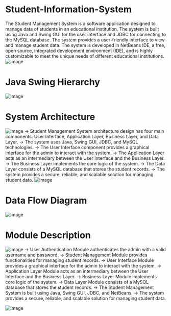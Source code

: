 # Student-Information-System
The Student Management System is a software application designed to manage data of students in an educational institution. The system is built using Java and Swing GUI for the user interface and JDBC for connecting to the MySQL database. The system provides a user-friendly interface to view and manage student data. The system is developed in NetBeans IDE, a free, open source, integrated development environment (IDE), and is highly customizable to meet the unique needs of different educational institutions.
![image](https://github.com/diptanusaha2001/Student-Information-System/assets/84168441/aa9d3da0-e4a5-4aba-9276-a40eab648af2)

# Java Swing Hierarchy
![image](https://github.com/diptanusaha2001/Student-Information-System/assets/84168441/7d7c5158-044d-4c41-974c-05f2b90d12ea)

# System Architecture
![image](https://github.com/diptanusaha2001/Student-Information-System/assets/84168441/95829b99-4062-4780-8d3d-d63c1b1a47ac)
-> Student Management System architecture design has four main components: User Interface, Application Layer, Business Layer, and Data Layer.
-> The system uses Java, Swing GUI, JDBC, and MySQL technologies.
-> The User Interface component provides a graphical interface for the admin to interact with the system.
-> The Application Layer acts as an intermediary between the User Interface and the Business Layer.
-> The Business Layer implements the core logic of the system.
-> The Data Layer consists of a MySQL database that stores the student records.
-> The system provides a secure, reliable, and scalable solution for managing student data.
![image](https://github.com/diptanusaha2001/Student-Information-System/assets/84168441/2b2ede91-a998-4937-a279-b1910d9d49b6)

# Data Flow Diagram
![image](https://github.com/diptanusaha2001/Student-Information-System/assets/84168441/61c6d409-94e8-434a-ac70-7da858f10732)

# Module Description
![image](https://github.com/diptanusaha2001/Student-Information-System/assets/84168441/06ce7ec1-27da-4de1-b4a3-3b9f287c8c4b)
-> User Authentication Module authenticates the admin with a valid username and password.
-> Student Management Module provides functionalities for managing student records.
-> User Interface Module provides a graphical interface for the admin to interact with the system.
-> Application Layer Module acts as an intermediary between the User Interface and the Business Layer.
-> Business Layer Module implements core logic of the system.
-> Data Layer Module consists of a MySQL database that stores the student records.
-> The Student Management System is built using Java, Swing GUI, JDBC, and NetBeans.
-> The system provides a secure, reliable, and scalable solution for managing student data.

![image](https://github.com/diptanusaha2001/Student-Information-System/assets/84168441/2094b4f3-12e6-4056-bee3-b6154603b3eb)
